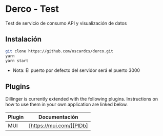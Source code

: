 # Derco - Test
Test de servicio de consumo API y visualización de datos

## Instalación
```sh
git clone https://github.com/oscardcs/derco.git
yarn
yarn start
```
- Nota: El puerto por defecto del servidor será el puerto 3000

## Plugins
Dillinger is currently extended with the following plugins.
Instructions on how to use them in your own application are linked below.

| Plugin | Documentación |
| ------ | ------ |
| MUI | [https://mui.com/][PlDb] |
